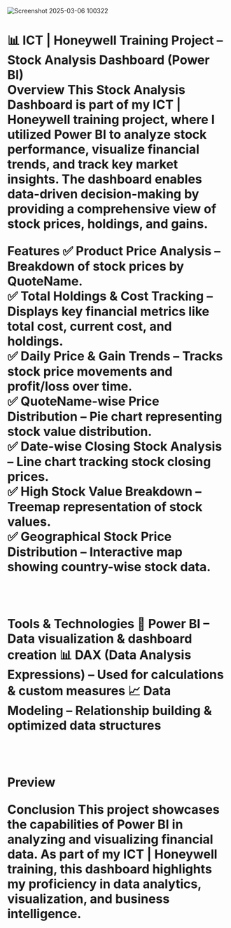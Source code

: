 ![Screenshot 2025-03-06 100322](https://github.com/user-attachments/assets/2988c66a-f119-42ff-ad66-6638a8f3f228)



<h1> 📊 ICT | Honeywell Training Project – Stock Analysis Dashboard (Power BI)<br>
Overview
This Stock Analysis Dashboard is part of my ICT | Honeywell training project, where I utilized Power BI to analyze stock performance, visualize financial trends, and track key market insights. The dashboard enables data-driven decision-making by providing a comprehensive view of stock prices, holdings, and gains.

Features
✅ Product Price Analysis – Breakdown of stock prices by QuoteName.<br>
✅ Total Holdings & Cost Tracking – Displays key financial metrics like total cost, current cost, and holdings.<br>
✅ Daily Price & Gain Trends – Tracks stock price movements and profit/loss over time.<br>
✅ QuoteName-wise Price Distribution – Pie chart representing stock value distribution.<br>
✅ Date-wise Closing Stock Analysis – Line chart tracking stock closing prices.<br>
✅ High Stock Value Breakdown – Treemap representation of stock values.<br>
✅ Geographical Stock Price Distribution – Interactive map showing country-wise stock data.<br>
<br><br>

Tools & Technologies
🚀 Power BI – Data visualization & dashboard creation
📊 DAX (Data Analysis Expressions) – Used for calculations & custom measures
📈 Data Modeling – Relationship building & optimized data structures

<br><br>
Preview

Conclusion
This project showcases the capabilities of Power BI in analyzing and visualizing financial data. As part of my ICT | Honeywell training, this dashboard highlights my proficiency in data analytics, visualization, and business intelligence.





